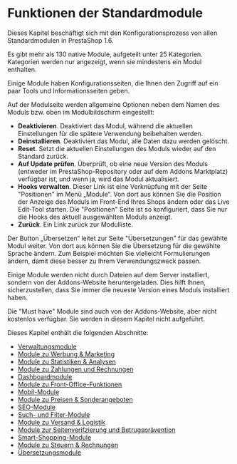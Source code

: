 # Funktionen der Standardmodule

Dieses Kapitel beschäftigt sich mit den Konfigurationsprozess von allen Standardmodulen in PrestaShop 1.6.

Es gibt mehr als 130 native Module, aufgeteilt unter 25 Kategorien. Kategorien werden nur angezeigt, wenn sie mindestens ein Modul enthalten.

Einige Module haben Konfigurationsseiten, die Ihnen den Zugriff auf ein paar Tools und Informationsseiten geben.

Auf der Modulseite werden allgemeine Optionen neben dem Namen des Moduls bzw. oben im Modulbildschirm eingestellt:

* **Deaktivieren**. Deaktiviert das Modul, während die aktuellen Einstellungen für die spätere Verwendung beibehalten werden.
* **Deinstallieren**. Deaktiviert das Modul, alle Daten dazu werden gelöscht.
* **Reset**. Setzt die aktuellen Einstellungen des Moduls wieder auf den Standard zurück.
* **Auf Update prüfen**. Überprüft, ob eine neue Version des Moduls (entweder im PrestaShop-Repository oder auf dem Addons Marktplatz) verfügbar ist, und wenn ja, wird das Modul aktualisiert.
* **Hooks verwalten**. Dieser Link ist eine Verknüpfung mit der Seite "Positionen" im Menü „Module“. Von dort aus können Sie die Position der Anzeige des Moduls im Front-End Ihres Shops ändern oder das Live Edit-Tool starten. Die "Positionen" Seite ist so konfiguriert, dass Sie nur die Hooks des aktuell ausgewählten Moduls anzeigt.
* **Zurück**. Ein Link zurück zur Modulliste.

Der Button „Übersetzen“ leitet zur Seite "Übersetzungen" für das gewählte Modul weiter. Von dort aus können Sie die Übersetzung für die gewählte Sprache ändern. Zum Beispiel möchten Sie vielleicht Formulierungen ändern, damit diese besser zu Ihrem Verwendungszweck passen.

Einige Module werden nicht durch Dateien auf dem Server installiert, sondern von der Addons-Website heruntergeladen. Dies hilft Ihnen, sicherzustellen, dass Sie immer die neueste Version eines Moduls installiert haben.

Die "Must have" Module sind auch von der Addons-Website, aber nicht kostenlos verfügbar. Sie werden in diesem Kapitel nicht aufgeführt.

Dieses Kapitel enthält die folgenden Abschnitte:

* [Verwaltungsmodule](verwaltungsmodule.md)
* [Module zu Werbung & Marketing](module-zu-werbung-and-marketing.md)
* [Module zu Statistiken & Analysen](module-zu-statistiken-and-analysen.md)
* [Module zu Zahlungen und Rechnungen](module-zu-zahlungen-und-rechnungen.md)
* [Dashboardmodule](dashboardmodule.md)
* [Module zu Front-Office-Funktionen](module-zu-front-office-funktionen.md)
* [Mobil-Module](mobil-module.md)
* [Module zu Preisen & Sonderangeboten](module-zu-preisen-and-sonderangeboten.md)
* [SEO-Module](seo-module.md)
* [Such- und Filter-Module](such-und-filter-module.md)
* [Module zu Versand & Logistik](module-zu-versand-and-logistik.md)
* [Module zur Seitenverifzierung und Betrugsprävention](module-zur-seitenverifzierung-und-betrugspraevention.md)
* [Smart-Shopping-Module](smart-shopping-module.md)
* [Module zu Steuern & Rechnungen](module-zu-steuern-and-rechnungen.md)
* [Übersetzungsmodule](uebersetzungsmodule.md)
